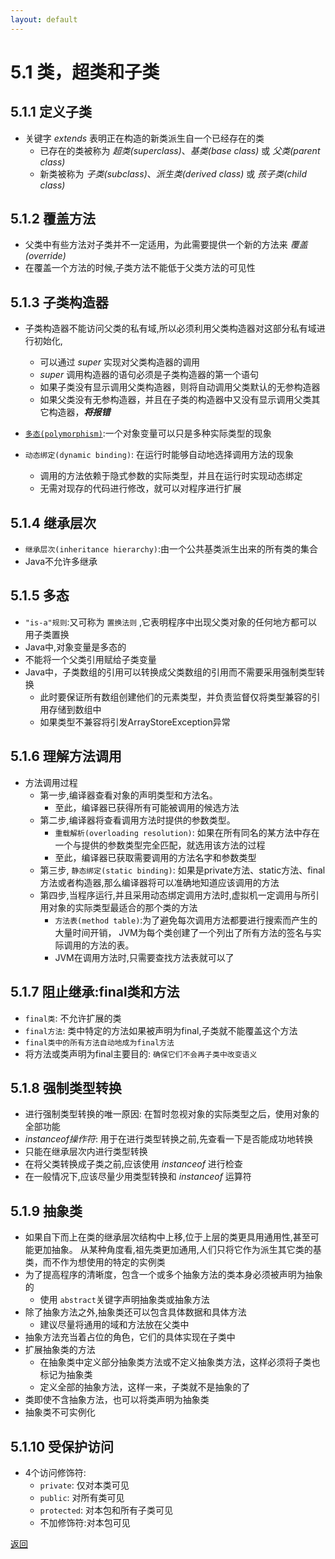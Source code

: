 ```yaml
---
layout: default
---
```


# 5.1 类，超类和子类

## 5.1.1 定义子类
+ 关键字 _extends_ 表明正在构造的新类派生自一个已经存在的类  
    -   已存在的类被称为 _超类(superclass)_、_基类(base class)_ 或 _父类(parent class)_  
    -   新类被称为 _子类(subclass)_、_派生类(derived class)_ 或 _孩子类(child class)_  

## 5.1.2 覆盖方法
+ 父类中有些方法对子类并不一定适用，为此需要提供一个新的方法来 _覆盖(override)_  
+ 在覆盖一个方法的时候,子类方法不能低于父类方法的可见性

## 5.1.3 子类构造器
+ 子类构造器不能访问父类的私有域,所以必须利用父类构造器对这部分私有域进行初始化,  
  - 可以通过 _super_ 实现对父类构造器的调用  
  - _super_ 调用构造器的语句必须是子类构造器的第一个语句
  - 如果子类没有显示调用父类构造器，则将自动调用父类默认的无参构造器
  - 如果父类没有无参构造器，并且在子类的构造器中又没有显示调用父类其它构造器，***将报错***  

+ [`多态(polymorphism)`](#515-多态):一个对象变量可以只是多种实际类型的现象  
+ `动态绑定(dynamic binding)`: 在运行时能够自动地选择调用方法的现象  
    - 调用的方法依赖于隐式参数的实际类型，并且在运行时实现动态绑定  
    - 无需对现存的代码进行修改，就可以对程序进行扩展

## 5.1.4 继承层次
+ `继承层次(inheritance hierarchy)`:由一个公共基类派生出来的所有类的集合
+ Java不允许多继承

## 5.1.5 多态
+ `"is-a"规则`:又可称为 `置换法则` ,它表明程序中出现父类对象的任何地方都可以用子类置换  
+ Java中,对象变量是多态的  
+ 不能将一个父类引用赋给子类变量  
+ Java中，子类数组的引用可以转换成父类数组的引用而不需要采用强制类型转换  
    - 此时要保证所有数组创建他们的元素类型，并负责监督仅将类型兼容的引用存储到数组中  
    - 如果类型不兼容将引发ArrayStoreException异常  

## 5.1.6 理解方法调用
+ 方法调用过程  
    - 第一步,编译器查看对象的声明类型和方法名。
        - 至此，编译器已获得所有可能被调用的候选方法  
    - 第二步,编译器将查看调用方法时提供的参数类型。
        - `重载解析(overloading resolution)`: 
        如果在所有同名的某方法中存在一个与提供的参数类型完全匹配，就选用该方法的过程  
        - 至此，编译器已获取需要调用的方法名字和参数类型
    - 第三步, `静态绑定(static binding)`:
    如果是private方法、static方法、final方法或者构造器,那么编译器将可以准确地知道应该调用的方法  
    - 第四步,当程序运行,并且采用动态绑定调用方法时,虚拟机一定调用与所引用对象的实际类型最适合的那个类的方法  
        - `方法表(method table)`:为了避免每次调用方法都要进行搜索而产生的大量时间开销，
        JVM为每个类创建了一个列出了所有方法的签名与实际调用的方法的表。
        - JVM在调用方法时,只需要查找方法表就可以了  


## 5.1.7 阻止继承:final类和方法
+ `final类`: 不允许扩展的类
+ `final方法`: 类中特定的方法如果被声明为final,子类就不能覆盖这个方法
+ `final类中的所有方法自动地成为final方法`
+ 将方法或类声明为final主要目的: `确保它们不会再子类中改变语义`

## 5.1.8 强制类型转换
+ 进行强制类型转换的唯一原因: 在暂时忽视对象的实际类型之后，使用对象的全部功能
+ _instanceof操作符_: 用于在进行类型转换之前,先查看一下是否能成功地转换  
+ 只能在继承层次内进行类型转换  
+ 在将父类转换成子类之前,应该使用 _instanceof_ 进行检查  
+ 在一般情况下,应该尽量少用类型转换和 _instanceof_ 运算符

## 5.1.9 抽象类
+ 如果自下而上在类的继承层次结构中上移,位于上层的类更具用通用性,甚至可能更加抽象。
从某种角度看,祖先类更加通用,人们只将它作为派生其它类的基类，而不作为想使用的特定的实例类  
+ 为了提高程序的清晰度，包含一个或多个抽象方法的类本身必须被声明为抽象的  
    - 使用 `abstract`关键字声明抽象类或抽象方法  
+ 除了抽象方法之外,抽象类还可以包含具体数据和具体方法  
    - 建议尽量将通用的域和方法放在父类中  
+ 抽象方法充当着占位的角色，它们的具体实现在子类中  
+ 扩展抽象类的方法  
    - 在抽象类中定义部分抽象类方法或不定义抽象类方法，这样必须将子类也标记为抽象类
    - 定义全部的抽象方法，这样一来，子类就不是抽象的了  
+ 类即使不含抽象方法，也可以将类声明为抽象类
+ 抽象类不可实例化  

## 5.1.10 受保护访问
+ 4个访问修饰符:
    - `private`: 仅对本类可见
    - `public`: 对所有类可见
    - `protected`: 对本包和所有子类可见
    - 不加修饰符:对本包可见

[返回](./menu)